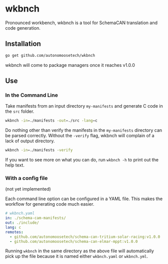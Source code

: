 # wkbnch

Pronounced workbench, wkbnch is a tool for SchemaCAN translation and code generation.

## Installation

```bash
go get github.com/autonomoosetech/wkbnch
```

wkbnch will come to package managers once it reaches v1.0.0

## Use

### In the Command Line

Take manifests from an input directory `my-manifests` and generate C code in the `src` folder.
```bash
wkbnch -in=./manifests -out=./src -lang=c
```

Do nothing other than verify the manifests in the `my-manifests` directory can be parsed 
correctly. Without the `-verify` flag, wkbnch will complain of a lack of output directory.
```bash
wkbnch -in=./manifests -verify
```

If you want to see more on what you can do, run `wkbnch -h` to print out the help text.

### With a config file

(not yet implemented)

Each command line option can be configured in a YAML file. This makes the workflow for 
generating code much easier.

```yaml
# wkbnch.yaml
in: ./schema-cam-manifests/
out: ./include/
lang: c
remotes:
  - github.com/autonomoosetech/schema-can-tritium-solar-racing:v1.0.0
  - github.com/autonomoosetech/schema-can-elmar-mppt:v1.0.0
```

Running `wkbnch` in the same directory as the above file will automatically pick up the file 
because it is named either `wkbnch.yaml` or `wkbnch.yml`.
